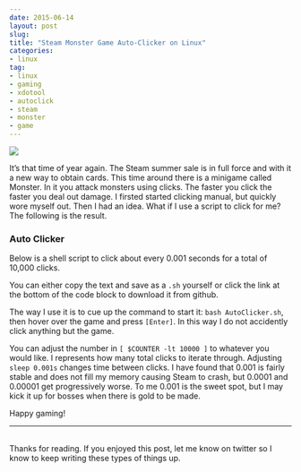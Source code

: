 ```yaml
---
date: 2015-06-14
layout: post
slug: 
title: "Steam Monster Game Auto-Clicker on Linux"
categories:
- linux
tag:
- linux
- gaming
- xdotool
- autoclick
- steam
- monster
- game
---
```


[![](http://i.imgur.com/HYu00m3h.png)](http://i.imgur.com/HYu00m3.png)

It’s that time of year again. The Steam summer sale is in full force and with it a new way to obtain cards. This time around there is a minigame called Monster. In it you attack monsters using clicks. The faster you click the faster you deal out damage. I firsted started clicking manual, but quickly wore myself out. Then I had an idea. What if I use a script to click for me? The following is the result.

### Auto Clicker

Below is a shell script to click about every 0.001 seconds for a total of 10,000 clicks.

<script src="https://gist.github.com/HaydenElza/e475a7446e7a2785296f.js"></script>

You can either copy the text and save as a ```.sh``` yourself or click the link at the bottom of the code block to download it from github.

The way I use it is to cue up the command to start it: ```bash AutoClicker.sh```, then hover over the game and press ```[Enter]```. In this way I do not accidently click anything but the game.

You can adjust the number in  ```[ $COUNTER -lt 10000 ]``` to whatever you would like. I represents how many total clicks to iterate through. Adjusting ```sleep 0.001s``` changes time between clicks. I have found that 0.001 is fairly stable and does not fill my memory causing Steam to crash, but 0.0001 and 0.00001 get progressively worse. To me 0.001 is the sweet spot, but I may kick it up for bosses when there is gold to be made.

Happy gaming!

---
<br>
Thanks for reading. If you enjoyed this post, let me know on twitter so I know to keep writing these types of things up.
